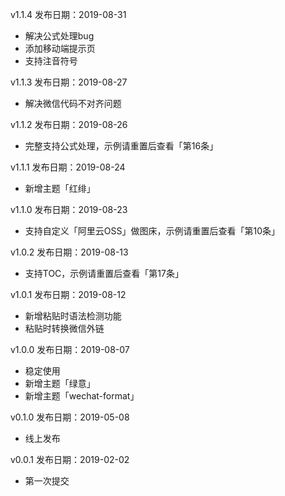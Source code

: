 v1.1.4 发布日期：2019-08-31
- 解决公式处理bug
- 添加移动端提示页
- 支持注音符号

v1.1.3 发布日期：2019-08-27
- 解决微信代码不对齐问题

v1.1.2 发布日期：2019-08-26
- 完整支持公式处理，示例请重置后查看「第16条」

v1.1.1 发布日期：2019-08-24
- 新增主题「红绯」

v1.1.0 发布日期：2019-08-23
- 支持自定义「阿里云OSS」做图床，示例请重置后查看「第10条」

v1.0.2 发布日期：2019-08-13
- 支持TOC，示例请重置后查看「第17条」

v1.0.1 发布日期：2019-08-12
- 新增粘贴时语法检测功能
- 粘贴时转换微信外链

v1.0.0 发布日期：2019-08-07
- 稳定使用
- 新增主题「绿意」
- 新增主题「wechat-format」

v0.1.0 发布日期：2019-05-08
- 线上发布

v0.0.1 发布日期：2019-02-02
- 第一次提交

